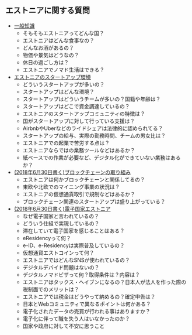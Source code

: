 エストニアに関する質問
---
* [一般知識](50Questions/BasicInformation.md)
  * そもそもエストニアってどんな国？
  * エストニアはどんな食事なの？
  * どんなお酒があるの？
  * 物価や景気はどうなの？
  * 休日の過ごし方は？
  * エストニアでノマド生活はできる？  
* [エストニアのスタートアップ環境](50Questions/Startup.md)
  * どういうスタートアップが多いの？
  * スタートアップはどんな環境？
  * スタートアップはどういうチームが多いの？国籍や年齢は？
  * スタートアップはどこで資金調達しているの？
  * エストニアのスタートアップコミュニティの特徴は？
  * 国がスタートアップに対して行っている支援は？
  * AirbnbやUberなどのライドシェアは法律的に認められてる？
  * スタートアップの給与、実際の勤務時間、チームの男女比は？
  * エストニアでの起業で苦労する点は？
  * エストニアならではの業務ツールなどはあるか？
  * 紙ベースでの作業が必要など、デジタル化ができていない業務はあるか？  
* [(2018年6月30日書く)ブロックチェーンの取り組み](50Questions/Blockchain.md)
  * エストニアは何かブロックチェーンと関係してるの？
  * 東欧や北欧でのマイニング事業の状況は？
  * エストニアの仮想通貨取引で規制などはあるか？
  * ブロックチェーン関連のスタートアップは盛り上がっている？
* [(2018年6月30日書く)電子国家エストニア](50Questions/eGovernment.md)
  * なぜ電子国家と言われているの？
  * どういう仕組で実現しているの？
  * 滞在していて電子国家を感じることはある？
  * eResidencyって何？
  * e-ID、e-Residencyは実際普及しているの？
  * 仮想通貨エストコインって何？
  * エストニアではどんなSNSが使われているの？
  * デジタルデバイド問題はないの？
  * デジタルノマドビザって何？取得条件は？内容は？
  * エストニアはタックス・ヘイブンになるの？日本人が法人を作った際の税制面でのメリットは？
  * エストニアでは税金はどうやって納めるの？確定申告は？
  * 日本とWebコミュニティで異なるポイントは何かある？
  * 電子化されたデータの売買が行われる事はありますか？
  * 電子化に伴って職を失う人はいなかったのか？
  * 国家や政府に対して不安に思うこと
